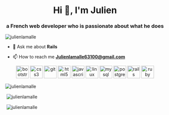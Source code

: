 

<h1 align="center">Hi 👋, I'm Julien</h1>
<h3 align="center">a French web developer who is passionate about what he does</h3>

<p align="left"> <img src="https://komarev.com/ghpvc/?username=julienlamalle" alt="julienlamalle" /> </p>

- 💬 Ask me about **Rails**

- 📫 How to reach me **Julienlamalle63100@gmail.com**

<p align="center"><img src="https://devicons.github.io/devicon/devicon.git/icons/bootstrap/bootstrap-plain.svg" alt="bootstrap" width="40" height="40"/> <img src="https://devicons.github.io/devicon/devicon.git/icons/css3/css3-original-wordmark.svg" alt="css3" width="40" height="40"/> <img src="https://www.vectorlogo.zone/logos/git-scm/git-scm-icon.svg" alt="git" width="40" height="40"/> <img src="https://devicons.github.io/devicon/devicon.git/icons/html5/html5-original-wordmark.svg" alt="html5" width="40" height="40"/> <img src="https://devicons.github.io/devicon/devicon.git/icons/javascript/javascript-original.svg" alt="javascript" width="40" height="40"/> <img src="https://devicons.github.io/devicon/devicon.git/icons/linux/linux-original.svg" alt="linux" width="40" height="40"/> <img src="https://devicons.github.io/devicon/devicon.git/icons/mysql/mysql-original-wordmark.svg" alt="mysql" width="40" height="40"/> <img src="https://devicons.github.io/devicon/devicon.git/icons/postgresql/postgresql-original-wordmark.svg" alt="postgresql" width="40" height="40"/> <img src="https://devicons.github.io/devicon/devicon.git/icons/rails/rails-original-wordmark.svg" alt="rails" width="40" height="40"/> <img src="https://devicons.github.io/devicon/devicon.git/icons/ruby/ruby-original-wordmark.svg" alt="ruby" width="40" height="40"/></p><p><img align="center" src="https://github-readme-stats.vercel.app/api/top-langs/?username=julienlamalle&layout=compact&hide=html" alt="julienlamalle" /></p>

<p>&nbsp;<img align="center" src="https://github-readme-stats.vercel.app/api?username=julienlamalle&show_icons=true" alt="julienlamalle" /></p>


<p>&nbsp;<img align="center" src="https://img.shields.io/badge/Made%20with%20-%E2%9D%A4%EF%B8%8F%20-red" alt="julienlamalle" /></p>

